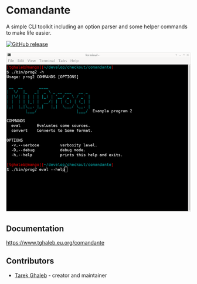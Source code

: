 # Comandante

A simple CLI toolkit including an option parser and some helper
commands to make life easier.

[![GitHub release](https://img.shields.io/github/release/tghaleb/comandante.svg)](https://github.com/tghaleb/comandante/releases)

![Screen Shot](images/image.png)

## Documentation

<https://www.tghaleb.eu.org/comandante>

## Contributors

- [Tarek Ghaleb](https://github.com/tghaleb) - creator and maintainer
